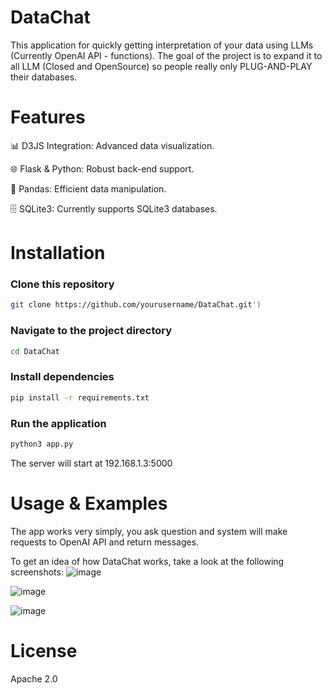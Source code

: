 # DataChat
This application for quickly getting interpretation of your data using LLMs (Currently OpenAI API - functions). The goal of the project is to expand it to all LLM (Closed and OpenSource) so people really only PLUG-AND-PLAY their databases.

# Features
<p>📊 D3JS Integration: Advanced data visualization.</p>
<p>🌐 Flask & Python: Robust back-end support.</p>
<p>🐼 Pandas: Efficient data manipulation.</p>
<p>🗄️ SQLite3: Currently supports SQLite3 databases.</p>

# Installation
### Clone this repository
```bash
git clone https://github.com/yourusername/DataChat.git')
```

### Navigate to the project directory
```bash
cd DataChat
```

### Install dependencies
```bash
pip install -r requirements.txt
```

### Run the application
```bash
python3 app.py
```

The server will start at 192.168.1.3:5000

# Usage & Examples

The app works very simply, you ask question and system will make requests to OpenAI API and return messages.

To get an idea of how DataChat works, take a look at the following screenshots:
![image](https://github.com/Soundoffear/DataChat/assets/33915160/8125fc49-0721-4ce8-9c2d-fe3499186457)

![image](https://github.com/Soundoffear/DataChat/assets/33915160/582725a2-bbd8-4a7e-9b57-2a5d05f462a0)

![image](https://github.com/Soundoffear/DataChat/assets/33915160/24196fee-3108-46b0-a047-d5060c0bccbc)

# License
Apache 2.0

